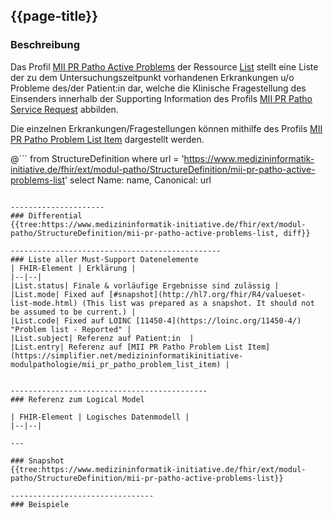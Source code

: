 ## {{page-title}}

### Beschreibung

Das Profil [MII PR Patho Active Problems](https://simplifier.net/medizininformatikinitiative-modulpathologie/mii_pr_patho_active_problems_list) der Ressource [List](http://hl7.org/fhir/R4/list.html) stellt eine Liste der zu dem Untersuchungszeitpunkt vorhandenen Erkrankungen u/o Probleme des/der Patient:in dar, welche die Klinische Fragestellung des Einsenders innerhalb der Supporting Information des Profils [MII PR Patho Service Request](https://simplifier.net/medizininformatikinitiative-modulpathologie/pathologyservicerequest) abbilden.

Die einzelnen Erkrankungen/Fragestellungen können mithilfe des Profils [MII PR Patho Problem List Item](https://simplifier.net/medizininformatikinitiative-modulpathologie/mii_pr_patho_problem_list_item) dargestellt werden. 


@```
from StructureDefinition where url = 'https://www.medizininformatik-initiative.de/fhir/ext/modul-patho/StructureDefinition/mii-pr-patho-active-problems-list' select Name: name, Canonical: url
```

---------------------
### Differential
{{tree:https://www.medizininformatik-initiative.de/fhir/ext/modul-patho/StructureDefinition/mii-pr-patho-active-problems-list, diff}}

-----------------------------------------------
### Liste aller Must-Support Datenelemente
| FHIR-Element | Erklärung |
|--|--|
|List.status| Finale & vorläufige Ergebnisse sind zulässig |
|List.mode| Fixed auf [#snapshot](http://hl7.org/fhir/R4/valueset-list-mode.html) (This list was prepared as a snapshot. It should not be assumed to be current.) |
|List.code| Fixed auf LOINC [11450-4](https://loinc.org/11450-4/) "Problem list - Reported" |
|List.subject| Referenz auf Patient:in  |
|List.entry| Referenz auf [MII PR Patho Problem List Item](https://simplifier.net/medizininformatikinitiative-modulpathologie/mii_pr_patho_problem_list_item) |


--------------------------------------------
### Referenz zum Logical Model

| FHIR-Element | Logisches Datenmodell |
|--|--|

---

### Snapshot
{{tree:https://www.medizininformatik-initiative.de/fhir/ext/modul-patho/StructureDefinition/mii-pr-patho-active-problems-list}}

--------------------------------
### Beispiele
